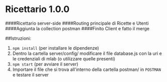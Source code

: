 # Ricettario 1.0.0
####Ricettario server-side
####Routing principale di Ricette e Utenti
####Aggiunta la collection postman
####Finito Client e fatto il merge

##Istruzioni:

 1. `npm install`  (per installare le dipendenze)
 2. Dentro la cartella server/config/ modificare il file database.js con la uri e le credenziali di mlab (o utilizzare quelle presenti)
 3. `npm start` (per avviare il server)
 4. Importare il file che si trova all'interno della cartella postman/ in `POSTMAN`  e testare il server 